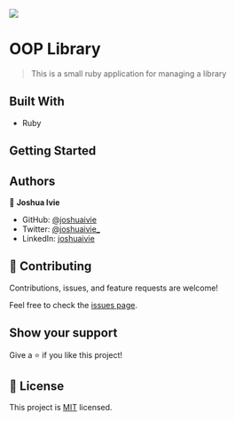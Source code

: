 ![](https://img.shields.io/badge/Microverse-blueviolet)

# OOP Library

> This is a small ruby application for managing a library

## Built With

- Ruby

## Getting Started

## Authors

👤 **Joshua Ivie**

- GitHub: [@joshuaivie](https://github.com/joshuaivie)
- Twitter: [@joshuaivie\_](https://twitter.com/joshuaivie_)
- LinkedIn: [joshuaivie](https://linkedin.com/in/joshuaivie)

## 🤝 Contributing

Contributions, issues, and feature requests are welcome!

Feel free to check the [issues page](https://github.com/joshuaivie/BookStore/issues).

## Show your support

Give a ⭐️ if you like this project!

## 📝 License

This project is [MIT](./MIT.md) licensed.
